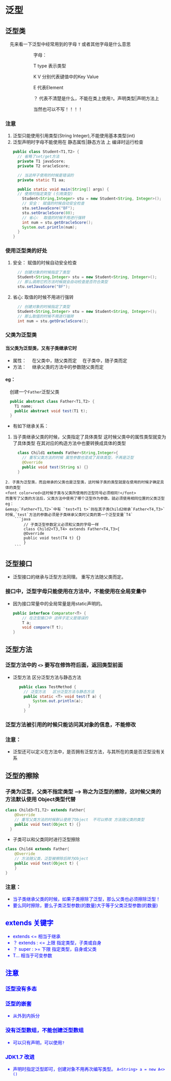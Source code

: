# 泛型
## 泛型类
&emsp;先来看一下泛型中经常用到的字母 `T` 或者其他字母是什么意思

&emsp;&emsp;&emsp;&emsp;&emsp;&emsp;  字母：

&emsp;&emsp;&emsp;&emsp;&emsp;&emsp;     T   type 表示类型

&emsp;&emsp;&emsp;&emsp;&emsp;&emsp;     K V 分别代表键值中的Key   Value

&emsp;&emsp;&emsp;&emsp;&emsp;&emsp;     E   代表Element

&emsp;&emsp;&emsp;&emsp;&emsp;&emsp;     ？  代表不清楚是什么，不能在类上使用`?`。声明类型|声明方法上

&emsp;&emsp;&emsp;&emsp;&emsp;&emsp;     当然也可以不写！！！！

### 注意
  1. 泛型只能使用引用类型(String Integer),不能使用基本类型(int)
  2. 泛型声明时字母不能使用在  静态属性|静态方法 上  编译时运行检查
      ```java
      public class Student<T1,T2> {
        // 省略了set/get方法
        private T1 javaScore;
        private T2 oracleScore;

        // 当这样子使用的时候是错误的
        private static T1 aa;

        public static void main(String[] args) {
        // 使用时指定类型 (引用类型)
          Student<String,Integer> stu = new Student<String, Integer>();
          // 安全： 赋值的时候自动安全检查
          stu.setJavaScore("BF");
          stu.setOracleScore(80);
          // 省心:  取值的时候不用进行强转
          int num = stu.getOracleScore();
          System.out.println(num);
        }
      }
      ```
### 使用泛型类的好处
  1. 安全： 赋值的时候自动安全检查
      ```java
        // 创建对象的时候指定了类型
        Student<String,Integer> stu = new Student<String, Integer>();
        // 那么调用它的方法时候就会自动检查是否符合类型
        stu.setJavaScore("BF");
        ```
  2. 省心:  取值的时候不用进行强转
      ```java
        // 创建对象的时候指定了类型
        Student<String,Integer> stu = new Student<String, Integer>();
        // 那么取值的时候不用进行强转
        int num = stu.getOracleScore();
        ```
###  父类为泛型类
#### 当父类为泛型类，又有子类继承它时
  * 属性：
    &emsp;在父类中，随父类而定
    &emsp;在子类中，随子类而定
  * 方法：
    &emsp;继承父类的方法中的参数随父类而定

#### eg：
  &emsp;创建一个`Father`泛型父类
  ```java
    public abstract class Father<T1,T2> {
      T1 name;
      public abstract void test(T1 t);
    }
  ```
  * 有如下继承关系：
  1. 当子类继承父类的时候，父类指定了具体类型
  这时候父类中的属性类型就变为了具体类型
  在其对应的构造方法中也要转换成具体的类型
      ```java
        class Child1 extends Father<String,Integer>{
          // 重写父类方法的时候 属性参数也变成了具体类型，不再是泛型
          @Override
          public void test(String s) {}
        }
      ```
    2. 子类为泛型类，而且继承的父类也是泛型类，这时候子类的类型就是在使用的时候才确定具体的类型
    <font color=red>这时候子类与父类所使用的泛型符号必须相同!</font>
    而重写了父类的方法后，父类方法中使用了哪个泛型作为参数，就必须使用相同位置的父类泛型
    eg：
    &emsp;`Father<T1,T2>`中有 `test<T1 t>`则在其子类Child2继承`Father<T4,T3>`时候,`test`方法的参数必须是子类继承父类时父类的第一个泛型变量`T4`
        ```java
            // 子类泛型参数定义必须和父类的字母一样
            class Child2<T3,T4> extends Father<T4,T3>{
            @Override
            public void test(T4 t) {}
            }
        ```

## 泛型接口
  * 泛型接口的继承与泛型方法同理。
  重写方法随父类而定。
### 接口中，泛型字母只能使用在方法中，不能使用在全局变量中
  * 因为接口常量中的全局常量是用static声明的。
    ```java
    public interface Comparator<T> {
        // 在泛型接口中 这样子定义是错误的
        T a;
        void compare(T t);
    }
    ```
## 泛型方法
### 泛型方法中的 `<>` 要写在修饰符后面，返回类型前面
   * 泛型方法   区分泛型方法与静态方法
  ```java
        public class TestMethod {
          // 泛型方法   区分泛型方法与静态方法
          public static <T> void test(T a) {
              System.out.println(a);
            }
          }
  ```
### 泛型方法被引用的时候只能访问其对象的信息，不能修改
### 注意：
  * 泛型还可以定义在方法中，是否拥有泛型方法，与其所在的类是否泛型没有关系

## 泛型的擦除
### 子类为泛型，父类不指定类型 --> 称之为泛型的擦除，这时候父类的方法默认使用 Object类型代替
```java
class Child3<T1,T2> extends Father{
    @Override
    // 重写父类方法的时候默认使用了Object  不可以修改 方法随父类的类型
    public void test(Object t) {}
  }
```
* 子类可以和父类同时进行泛型擦除
```java
class Child4 extends Father{
    @Override
    // 方法随父类，泛型被擦除后转为Object
    public void test(Object t) {
    }
}
```
### 注意：
  * <font color=blue>当子类继承父类的时候，如果子类擦除了泛型，那么父类也必须擦除泛型！
  * <font color=blue>要么同时擦除，要么子类泛型参数(的数量)大于等于父类泛型参数(的数量)


## extends 关键字
  * extends <= 相当于继承
  * ？ extends : <= 上限 指定类型，子类或自身
  * ？ super : >= 下限 指定类型，自身或父类
  * T... 相当于可变参数
## 注意
  ### 泛型没有多态
  ### 泛型的嵌套
  * 从外到内拆分
  ### 没有泛型数组，不能创建泛型数组
  * 可以只有声明，可以使用`?`
  ### JDK1.7 改进
  * 声明时指定泛型即可，创建对象不用再次编写类型。
  `A<String> a = new A<>()`
